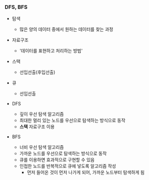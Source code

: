 ### DFS, BFS
* 탐색
    * 많은 양의 데이터 중에서 원하는 데이터를 찾는 과정
    

* 자료구조
    * '데이터를 표현하고 처리하는 방법'


* 스택
    * 선입선출(후입선출)


* 큐
    * 선입선출


* DFS
    * 깊이 우선 탐색 알고리즘
    * 최대한 멀리 있는 노드를 우선으로 탐색하는 방식으로 동작
    * **스택** 자료구조 이용
    

* BFS
    * 너비 우선 탐색 알고리즘
    * 가까운 노드를 우선으로 탐색하는 방식으로 동작
    * 큐를 이용하면 효과적으로 구현할 수 있음
    * 인접한 노드를 반복적으로 큐에 넣도록 알고리즘 작성
        * 먼저 들어온 것이 먼저 나가게 되어, 가까운 노드부터 탐색하게 됨